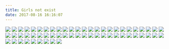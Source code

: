```yaml
---
title: Girls not exist
date: 2017-08-16 16:16:07
---
```

![](https://ws1.sinaimg.cn/large/610dc034ly1fik2q1k3noj20u00u07wh.jpg)
![](https://ws1.sinaimg.cn/large/610dc034ly1fiiiyfcjdoj20u00u0ju0.jpg)
![](https://ws1.sinaimg.cn/large/610dc034ly1fiednrydq8j20u011itfz.jpg)
![](https://ws1.sinaimg.cn/large/610dc034ly1fid5poqfznj20u011imzm.jpg)
![](https://ws1.sinaimg.cn/large/610dc034ly1fibksd2mbmj20u011iacx.jpg)
![](https://ws1.sinaimg.cn/large/610dc034gy1fi678xgq1ij20pa0vlgo4.jpg)
![](https://ws1.sinaimg.cn/large/610dc034gy1fi502l3eqjj20u00hz41j.jpg)
![](https://ws1.sinaimg.cn/large/610dc034gy1fi2okd7dtjj20u011h40b.jpg)
![](http://ww1.sinaimg.cn/large/610dc034ly1fhyeyv5qwkj20u00u0q56.jpg)
![](http://ww1.sinaimg.cn/large/610dc034ly1fhxe0hfzr0j20u011in1q.jpg)
![](https://ws1.sinaimg.cn/large/610dc034gy1fhvf13o2eoj20u011hjx6.jpg)
![](https://ws1.sinaimg.cn/large/610dc034gy1fhupzs0awwj20u00u0tcf.jpg)
![](http://ww1.sinaimg.cn/large/610dc034ly1fhrcmgo6p0j20u00u00uu.jpg)
![](https://ws1.sinaimg.cn/large/610dc034ly1fhq25406waj20u00u0b29.jpg)
![](https://ws1.sinaimg.cn/large/610dc034ly1fhovjwwphfj20u00u04qp.jpg)
![](https://ws1.sinaimg.cn/large/610dc034ly1fhnqjm1vczj20rs0rswia.jpg)
![](https://ws1.sinaimg.cn/large/610dc034ly1fhj5228gwdj20u00u0qv5.jpg)
![](https://ws1.sinaimg.cn/large/610dc034ly1fhj53yz5aoj21hc0xcn41.jpg)
![](https://ws1.sinaimg.cn/large/610dc034ly1fhhz28n9vyj20u00u00w9.jpg)
![](https://ws1.sinaimg.cn/large/610dc034ly1fhgsi7mqa9j20ku0kuh1r.jpg)
![](https://ws1.sinaimg.cn/large/610dc034ly1fhfmsbxvllj20u00u0q80.jpg)
![](https://ws1.sinaimg.cn/large/610dc034ly1fhegpeu0h5j20u011iae5.jpg)
![](https://ws1.sinaimg.cn/large/610dc034ly1fhb0t7ob2mj20u011itd9.jpg)
![](https://ws1.sinaimg.cn/large/610dc034gy1fh9utulf4kj20u011itbo.jpg)
![](https://ws1.sinaimg.cn/large/610dc034ly1fh8ox6bmjlj20u00u0mz7.jpg)
![](https://ws1.sinaimg.cn/large/610dc034ly1fh7hwi9lhzj20u011hqa9.jpg)
![](https://ws1.sinaimg.cn/large/610dc034ly1fgllsthvu1j20u011in1p.jpg)
![](https://ws1.sinaimg.cn/large/610dc034ly1fgj7jho031j20u011itci.jpg)
![](https://ws1.sinaimg.cn/large/610dc034ly1fgi3vd6irmj20u011i439.jpg)
![](https://ws1.sinaimg.cn/large/610dc034ly1fgepc1lpvfj20u011i0wv.jpg)
![](https://ws1.sinaimg.cn/large/610dc034ly1fgdmpxi7erj20qy0qyjtr.jpg)
![](https://ws1.sinaimg.cn/large/610dc034ly1fgchgnfn7dj20u00uvgnj.jpg)
![](https://ws1.sinaimg.cn/large/610dc034ly1fgbbp94y9zj20u011idkf.jpg)
![](https://ws1.sinaimg.cn/large/610dc034ly1fga6auw8ycj20u00u00uw.jpg)
![](https://ws1.sinaimg.cn/large/d23c7564ly1fg7ow5jtl9j20pb0pb4gw.jpg)
![](https://ws1.sinaimg.cn/large/d23c7564ly1fg6qckyqxkj20u00zmaf1.jpg)
![](https://ws1.sinaimg.cn/large/610dc034ly1fg5dany6uzj20u011iq60.jpg)
![](https://ws1.sinaimg.cn/large/610dc034ly1ffyp4g2vwxj20u00tu77b.jpg)
![](https://ws1.sinaimg.cn/large/610dc034ly1ffxjlvinj5j20u011igri.jpg)
![](https://ws1.sinaimg.cn/mw690/610dc034ly1ffwb7npldpj20u00u076z.jpg)
![](http://wx3.sinaimg.cn/mw600/817ccdaegy1fiaqv54uz7j21xg3407wj.jpg)
![](http://wx2.sinaimg.cn/thumb180/a8024eaegy1fileukk1cvg20bo08b7wq.gif)
![](http://wx4.sinaimg.cn/mw600/661eb95cgy1ficn7p3y3zj20hs0vktcu.jpg)
![](http://wx3.sinaimg.cn/thumb180/661eb95cgy1ficn7mfh0yg20b40gox6p.gif)
![](http://wx3.sinaimg.cn/mw600/661eb95cgy1ficn7jfup3j20xc1ecgxj.jpg)
![](http://wx3.sinaimg.cn/mw600/a089ac0agy1fil9ysrljaj20ci0go0uc.jpg)
![](http://wx3.sinaimg.cn/mw600/a089ac0agy1fil9ys8v7uj20ci0go0te.jpg)
![](http://wx3.sinaimg.cn/mw600/a82b014bgy1fiktbyo3spj20o90f7wgr.jpg)
![](http://wx2.sinaimg.cn/thumb180/a82b014bgy1fiktg3jiv8g20dc05k1l6.gif)
![](http://wx1.sinaimg.cn/thumb180/a82b014bgy1fikt8zx5m1g20dc07iqvc.gif)
![](http://wx1.sinaimg.cn/thumb180/a82b014bgy1fiksdirlm3g20dc05phdu.gif)
![](http://wx2.sinaimg.cn/mw600/a82b014bgy1fiktdcv1j8j20j60ztdkk.jpg)
![](http://wx2.sinaimg.cn/mw600/a82b014bgy1fiktdcv1j8j20j60ztdkk.jpg)
![](http://ws3.sinaimg.cn/mw600/005VghJvly1fikt3w57joj30f80kb0vv.jpg)
![](http://wx1.sinaimg.cn/thumb180/a82b014bgy1fiksdokm4tg20dc07hkjr.gif)
![](http://wx3.sinaimg.cn/mw600/a82b014bgy1fiksdgkbplj20gz0j2q5p.jpg)
![](http://wx4.sinaimg.cn/thumb180/a82b014bgy1fiksdg8gbwg20dw068ts1.gif)
![](http://ww4.sinaimg.cn/mw600/a15cc0a3gw1f1vhff21k0j20jg0smjuc.jpg)
![](http://wx1.sinaimg.cn/thumb180/006Txc22gy1fikqhfpctxg30ao060u0x.gif)
